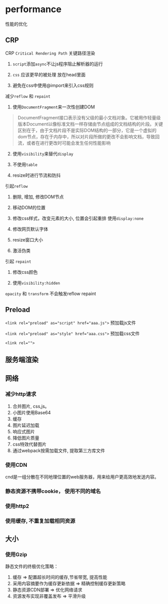 # performance

性能的优化

## CRP

CRP `Critical Rendering Path` 关键路径渲染

 1. `script`添加`async`不让js程序阻止解析器的运行

 2. `css` 应该更早的被处理 放在head里面

 3. 避免在css中使用@import来引入css规则

 减少`reflow` 和 `repaint`

  1. 使用`DocumentFragment`来一次性创建DOM

> DocumentFragment接口表示没有父级的最小文档对象。它被用作轻量级版本Document以像标准文档一样存储由节点组成的文档结构的片段。关键区别在于，由于文档片段不是实际DOM结构的一部分，它是一个虚拟的dom节点，存在于内存中，所以对片段所做的更改不会影响文档，导致回流，或者在进行更改时可能会发生任何性能影响

  2. 使用`visibility`来替代`display`

  3. 不使用`table`

  4. resize时进行节流和防抖

 引起`reflow`

  1. 删除, 增加, 修改DOM节点

  2. 移动DOM的位置

  3. 修改css样式，改变元素的大小, 位置会引起重排  使用`display:none`

  4. 修改网页默认字体

  5. resize窗口大小

  6. 激活伪类

引起 `repaint`  

  1. 修改css颜色

  2. 使用`visibility:hidden`

`opacity` 和 `transform` 不会触发reflow repaint

## Preload

`<link rel="preload" as="script" href="aaa.js">`  预加载js文件

`<link rel="preload" as="style" href="aaa.css">`  预加载css文件

`<link rel="">`

## 服务端渲染


## 网络

### 减少http请求

1. 合并图片, css,js。 
2. 小图片使用Base64
3. 缓存
4. 图片延迟加载
5. 响应式图片
6. 降低图片质量
7. css特效代替图片
10. 通过webpack按需加载文件, 提取第三方库文件

### 使用CDN

cnd是一组分散在不同地理位置的web服务器，用来给用户更高效地发送内容。

### 静态资源不携带cookie， 使用不同的域名

### 使用http2

### 使用缓存, 不重复加载相同资源

## 大小

### 使用Gzip



静态文件的终极优化策略：

1. 缓存 => 配置超长时间的缓存,节省带宽, 提高性能
2.  采用内容摘要作为缓存更新依据 => 精确控制缓存更新策略
3.  静态资源CDN部署 => 优化网络请求
4.  资源发布实现非覆盖发布 => 平滑升级


